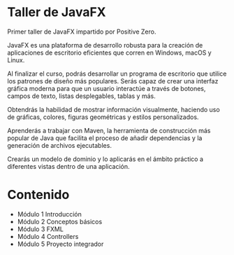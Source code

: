 # Taller de JavaFX
Primer taller de JavaFX impartido por Positive Zero.

JavaFX es una plataforma de desarrollo robusta para la creación de aplicaciones de escritorio eficientes que corren en Windows, macOS y Linux.

Al finalizar el curso, podrás desarrollar un programa de escritorio que utilice los patrones de diseño más populares. Serás capaz de crear una interfaz gráfica moderna para que un usuario interactúe a través de botones, campos de texto, listas desplegables, tablas y más.

Obtendrás la habilidad de mostrar información visualmente, haciendo uso de gráficas, colores, figuras geométricas y estilos personalizados.

Aprenderás a trabajar con Maven, la herramienta de construcción más popular de Java que facilita el proceso de añadir dependencias y la generación de archivos ejecutables.

Crearás un modelo de dominio y lo aplicarás en el ámbito práctico a diferentes vistas dentro de una aplicación.

# Contenido
- Módulo 1 Introducción
- Módulo 2 Conceptos básicos
- Módulo 3 FXML
- Módulo 4 Controllers
- Módulo 5 Proyecto integrador
